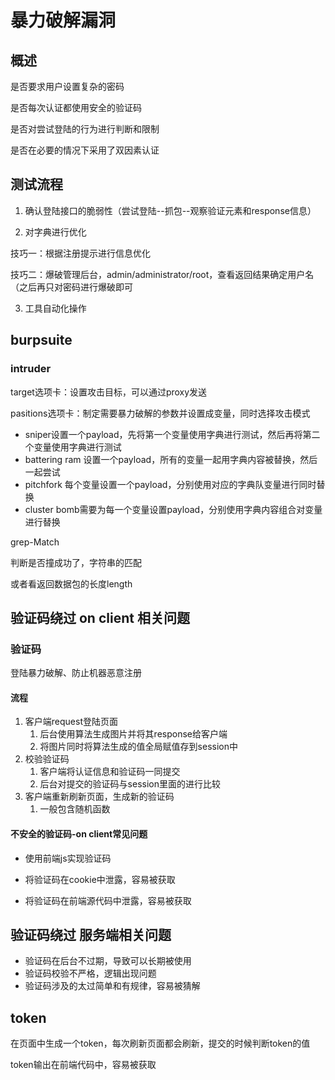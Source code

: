 # 暴力破解漏洞

## 概述

是否要求用户设置复杂的密码

是否每次认证都使用安全的验证码

是否对尝试登陆的行为进行判断和限制

是否在必要的情况下采用了双因素认证

## 测试流程

1. 确认登陆接口的脆弱性（尝试登陆--抓包--观察验证元素和response信息）

2. 对字典进行优化

技巧一：根据注册提示进行信息优化

技巧二：爆破管理后台，admin/administrator/root，查看返回结果确定用户名（之后再只对密码进行爆破即可

3. 工具自动化操作

## burpsuite

### intruder

target选项卡：设置攻击目标，可以通过proxy发送

pasitions选项卡：制定需要暴力破解的参数并设置成变量，同时选择攻击模式

- sniper设置一个payload，先将第一个变量使用字典进行测试，然后再将第二个变量使用字典进行测试
- battering ram 设置一个payload，所有的变量一起用字典内容被替换，然后一起尝试
- pitchfork 每个变量设置一个payload，分别使用对应的字典队变量进行同时替换
- cluster bomb需要为每一个变量设置payload，分别使用字典内容组合对变量进行替换

grep-Match

判断是否撞成功了，字符串的匹配

或者看返回数据包的长度length

## 验证码绕过 on client 相关问题

### 验证码

登陆暴力破解、防止机器恶意注册

#### 流程

1. 客户端request登陆页面
   1. 后台使用算法生成图片并将其response给客户端
   2. 将图片同时将算法生成的值全局赋值存到session中
2. 校验验证码
   1. 客户端将认证信息和验证码一同提交
   2. 后台对提交的验证码与session里面的进行比较
3. 客户端重新刷新页面，生成新的验证码
   1. 一般包含随机函数

#### 不安全的验证码-on client常见问题

- 使用前端js实现验证码

- 将验证码在cookie中泄露，容易被获取

- 将验证码在前端源代码中泄露，容易被获取

## 验证码绕过 服务端相关问题

- 验证码在后台不过期，导致可以长期被使用
- 验证码校验不严格，逻辑出现问题
- 验证码涉及的太过简单和有规律，容易被猜解

## token

在页面中生成一个token，每次刷新页面都会刷新，提交的时候判断token的值

token输出在前端代码中，容易被获取
